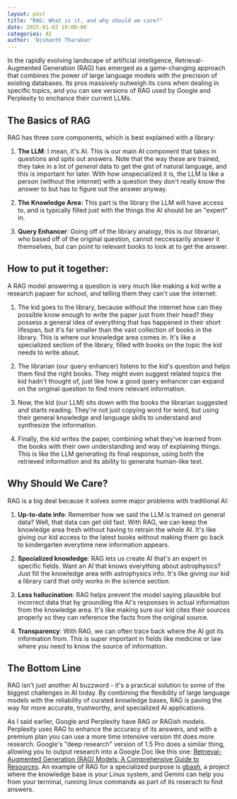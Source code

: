 ```yaml
---
layout: post
title: "RAG: What is it, and why should we care?"
date: 2025-01-03 19:00:00
categories: AI 
author: 'Nishanth Tharakan'
---
```


<script type="text/x-mathjax-config">
  MathJax.Hub.Config({
    tex2jax: {
      inlineMath: [ ['$','$'], ["\$$","\$$"] ],
      processEscapes: true
    }
  });

</script>

<script type="text/javascript" charset="utf-8" 
src="https://cdn.mathjax.org/mathjax/latest/MathJax.js?config=TeX-AMS-MML_HTMLorMML,
https://vincenttam.github.io/javascripts/MathJaxLocal.js"></script>


In the rapidly evolving landscape of artificial intelligence, Retrieval-Augmented Generation (RAG) has emerged as a game-changing approach that combines the power of large language models with the precision of existing databases. Its pros massively outweigh its cons when dealing in specific topics, and  you can see versions of RAG used by Google and Perplexity to enchance their current LLMs.  

## The Basics of RAG

RAG has three core components, which is best explained with a library:

1. **The LLM**: I mean, it's AI. This is our main AI component that takes in questions and spits out answers. Note that the way these are trained, they take in a lot of *general* data to get the gist of natural language, and this is important for later. With how unspecialized it is, the LLM is like a person (without the internet) with a question they don't really know the answer to but has to figure out the answer anyway. 

2. **The Knowledge Area:** This part is the library the LLM will have access to, and is typically filled just with the things the AI should be an "expert" in.

3. **Query Enhancer**: Going off of the library analogy, this is our librarian, who based off of the original question, cannot neccessarily answer it themselves, but can point to relevant books to look at to get the answer.

## How to put it together:

A RAG model answering a question is very much like making a kid write a research papaer for school, and telling them they can't use the internet:

1. The kid goes to the library, because without the internet how can they possible know enough to write the paper just from their head? they possess a general idea of everything that has happened in their short lifespan, but it's far smaller than the vast collection of books in the library. This is where our knowledge area comes in. It's like a specialized section of the library, filled with books on the topic the kid needs to write about.

2. The librarian (our query enhancer) listens to the kid's question and helps them find the right books. They might even suggest related topics the kid hadn't thought of, just like how a good query enhancer can expand on the original question to find more relevant information.

3. Now, the kid (our LLM) sits down with the books the librarian suggested and starts reading. They're not just copying word for word, but using their general knowledge and language skills to understand and synthesize the information.

4. Finally, the kid writes the paper, combining what they've learned from the books with their own understanding and way of explaining things. This is like the LLM generating its final response, using both the retrieved information and its ability to generate human-like text.

## Why Should We Care?

RAG is a big deal because it solves some major problems with traditional AI:

1. **Up-to-date info**: Remember how we said the LLM is trained on general data? Well, that data can get old fast. With RAG, we can keep the knowledge area fresh without having to retrain the whole AI. It's like giving our kid access to the latest books without making them go back to kindergarten everytime new information appears.

2. **Specialized knowledge**: RAG lets us create AI that's an expert in specific fields. Want an AI that knows everything about astrophysics? Just fill the knowledge area with astrophysics info. It's like giving our kid a library card that only works in the science section.

3. **Less hallucination**: RAG helps prevent the model saying plausible but incorrect data that by grounding the AI's responses in actual information from the knowledge area. It's like making sure our kid cites their sources properly so they can reference the facts from the original source.

4. **Transparency**: With RAG, we can often trace back where the AI got its information from. This is super important in fields like medicine or law where you need to know the source of information.

## The Bottom Line

RAG isn't just another AI buzzword - it's a practical solution to some of the biggest challenges in AI today. By combining the flexibility of large language models with the reliability of curated knowledge bases, RAG is paving the way for more accurate, trustworthy, and specialized AI applications.

As I said earlier, Google and Perplexity have RAG or RAGish models. Perplexity uses RAG to enhance the accuracy of its answers, and with a premium plan you can use a more time intensive version tht does more research. Google's "deep research" version of 1.5 Pro does a similar thing, allowing you to output research into a Google Doc like this one: [Retrieval-Augmented Generation (RAG) Models: A Comprehensive Guide to Resources][RAG]. An example of RAG for a specialized purpose is [gbash][gbash], a project where the knowledge base is your Linux system, and Gemini can help you from your terminal, running linux commands as part of its reserach to find answers. 



[RAG]: https://docs.google.com/document/d/19KyjXVNEaG0dr0HHd-cJZbYpDVP5U5-g0_1S86c0gdI/edit?usp=sharing

[gbash]: https://github.com/royans/gbash
